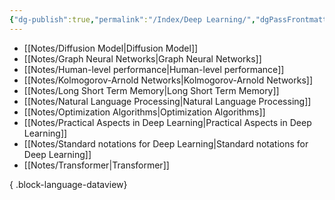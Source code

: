 ```yaml
---
{"dg-publish":true,"permalink":"/Index/Deep Learning/","dgPassFrontmatter":true,"noteIcon":""}
---
```


- [[Notes/Diffusion Model\|Diffusion Model]]
- [[Notes/Graph Neural Networks\|Graph Neural Networks]]
- [[Notes/Human-level performance\|Human-level performance]]
- [[Notes/Kolmogorov-Arnold Networks\|Kolmogorov-Arnold Networks]]
- [[Notes/Long Short Term Memory\|Long Short Term Memory]]
- [[Notes/Natural Language Processing\|Natural Language Processing]]
- [[Notes/Optimization Algorithms\|Optimization Algorithms]]
- [[Notes/Practical Aspects in Deep Learning\|Practical Aspects in Deep Learning]]
- [[Notes/Standard notations for Deep Learning\|Standard notations for Deep Learning]]
- [[Notes/Transformer\|Transformer]]

{ .block-language-dataview}